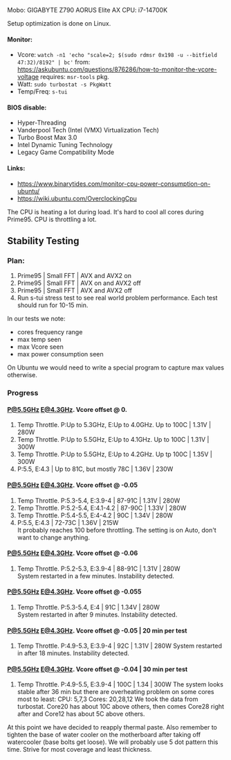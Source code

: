 Mobo: GIGABYTE Z790 AORUS Elite AX 
CPU: i7-14700K

Setup optimization is done on Linux.

#### Monitor:
* Vcore: `watch -n1 'echo "scale=2; $(sudo rdmsr 0x198 -u --bitfield 47:32)/8192" | bc'`
    from: https://askubuntu.com/questions/876286/how-to-monitor-the-vcore-voltage
    requires: `msr-tools` pkg.
* Watt: `sudo turbostat -s PkgWatt`
* Temp/Freq: `s-tui`

#### BIOS disable:
* Hyper-Threading
* Vanderpool Tech (Intel (VMX) Virtualization Tech)
* Turbo Boost Max 3.0
* Intel Dynamic Tuning Technology
* Legacy Game Compatibility Mode

#### Links:
* https://www.binarytides.com/monitor-cpu-power-consumption-on-ubuntu/
* https://wiki.ubuntu.com/OverclockingCpu

The CPU is heating a lot during load. It's hard to cool all cores during Prime95.
CPU is throttling a lot. 

## Stability Testing

### Plan:
1. Prime95 | Small FFT | AVX and AVX2 on
2. Prime95 | Small FFT | AVX on and AVX2 off
3. Prime95 | Small FFT | AVX and AVX2 off
4. Run s-tui stress test to see real world problem performance.
Each test should run for 10-15 min.

In our tests we note: 
* cores frequency range
* max temp seen
* max Vcore seen
* max power consumption seen

On Ubuntu we would need to write a special program to capture 
max values otherwise.

### Progress
#### P@5.5GHz E@4.3GHz. Vcore offset @ 0.
1. Temp Throttle. P:Up to 5.3GHz, E:Up to 4.0GHz. Up to 100C | 1.31V | 280W
2. Temp Throttle. P:Up to 5.5GHz, E:Up to 4.1GHz. Up to 100C | 1.31V | 300W
3. Temp Throttle. P:Up to 5.5GHz, E:Up to 4.2GHz. Up tp 100C | 1.35V | 300W
4. P:5.5, E:4.3 | Up to 81C, but mostly 78C | 1.36V | 230W

#### P@5.5GHz E@4.3GHz. Vcore offset @ -0.05
1. Temp Throttle. P:5.3-5.4, E:3.9-4 | 87-91C | 1.31V | 280W
2. Temp Throttle. P:5.2-5.4, E:4.1-4.2 | 87-90C | 1.33V | 280W
3. Temp Throttle. P:5.4-5.5, E:4-4.2 | 90C | 1.34V | 280W
4. P:5.5, E:4.3 | 72-73C | 1.36V | 215W  
It probably reaches 100 before throttling. 
The setting is on Auto, don't want to change anything.

#### P@5.5GHz E@4.3GHz. Vcore offset @ -0.06
1. Temp Throttle. P:5.2-5.3, E:3.9-4 | 88-91C | 1.31V | 280W  
System restarted in a few minutes. Instability detected.

#### P@5.5GHz E@4.3GHz. Vcore offset @ -0.055
1. Temp Throttle. P:5.3-5.4, E:4 | 91C | 1.34V | 280W  
System restarted in after 9 minutes. Instability detected.

#### P@5.5GHz E@4.3GHz. Vcore offset @ -0.05 | 20 min per test
1. Temp Throttle. P:4.9-5.3, E:3.9-4 | 92C | 1.31V | 280W
System restarted in after 18 minutes. Instability detected.

#### P@5.5GHz E@4.3GHz. Vcore offset @ -0.04 | 30 min per test
1. Temp Throttle. P:4.9-5.5, E:3.9-4 | 100C | 1.34 | 300W
The system looks stable after 36 min but there are overheating problem on some
cores most to least:
CPU: 5,7,3
Cores: 20,28,12
We took the data from turbostat. Core20 has about 10C above others, 
then comes Core28 right after and Core12 has about 5C above others.

At this point we have decided to reapply thermal paste.
Also remember to tighten the base of water cooler on the motherboard after 
taking off watercooler (base bolts get loose). 
We will probably use 5 dot pattern this time.
Strive for most coverage and least thickness.